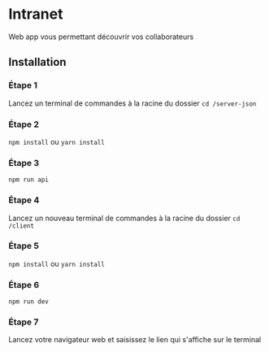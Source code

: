 # Intranet
Web app vous permettant découvrir vos collaborateurs

## Installation

### Étape 1
Lancez un terminal de commandes à la racine du dossier
`cd /server-json`

### Étape 2
`npm install` ou `yarn install`

### Étape 3
`npm run api`

### Étape 4
Lancez un nouveau terminal de commandes à la racine du dossier
`cd /client`

### Étape 5
`npm install` ou `yarn install`

### Étape 6
`npm run dev`

### Étape 7
Lancez votre navigateur web et saisissez le lien qui s'affiche sur le terminal
